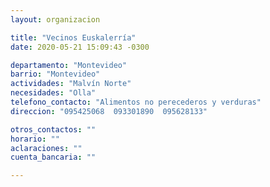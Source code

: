 ```yaml
---
layout: organizacion

title: "Vecinos Euskalerría"
date: 2020-05-21 15:09:43 -0300

departamento: "Montevideo"
barrio: "Montevideo"
actividades: "Malvín Norte"
necesidades: "Olla"
telefono_contacto: "Alimentos no perecederos y verduras"
direccion: "095425068  093301890  095628133"

otros_contactos: ""
horario: ""
aclaraciones: ""
cuenta_bancaria: ""

---
```

